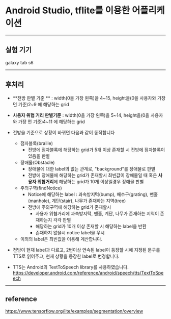 # Android Studio, tflite를 이용한 어플리케이션
***

## 실험 기기
galaxy tab s6
***

## 후처리
- **전방 판별 기준 ** : width(0을 가장 왼쪽)을 4~15, height을(0을 사용자와 가장 먼 기준)2~9 에 해당하는 grid


- **사용자 위협 거리 판별기준** : width(0을 가장 왼쪽)을 5~14, height을(0을 사용자와 가장 먼 기준)4~11 에 해당하는 grid


- 전방을 기준으로 상황이 바뀌면 다음과 같이 동작합니다
  - 점자블록(braille)
    -  전방에 점자블록에 해당하는 grid가 5개 이상 존재할 시 전방에 점자블록이 있음을 판별
  - 장애물(Obstacle)
    - 장애물에 대한 label의 없는 관계로, "background"를 장애물로 판별
    - 전방에 장애물에 해당하는 grid가 존재할시 최빈값이 장애물일 때 혹은 **사용자 위협거리**에 해당하는 grid가 10개 이상일경우 장애물 판별
  - 주의구역(findNotice)
    - Notice에 해당하는 label : 과속방지턱(bump), 배수구(grating), 맨홀(manhole), 계단(stair), 나무가 존재하는 지역(tree)
    - 전방에 주의구역에 해당하는 grid가 존재할시 
      - 사용자 위협거리에 과속방지턱, 맨홀, 계단, 나무가 존재하는 지역이 존재하는지 각각 판별
      - 해당하는 grid가 10개 이상 존재할 시 해당하는 label을 반환
      - 존재하지 않을시 notice label을 무시
  - 이외의 label은 최빈값을 이용해 계산합니다.


- 전방이 현재 label과 다르고, 2번이상 연속된 label이 등장할 시에 지정된 문구를 TTS로 읽어주고, 현재 상황을 등장한 label로 변경합니다.
- TTS는 Android의 TextToSpeech library를 사용하였습니다. https://developer.android.com/reference/android/speech/tts/TextToSpeech
***

## reference
https://www.tensorflow.org/lite/examples/segmentation/overview
